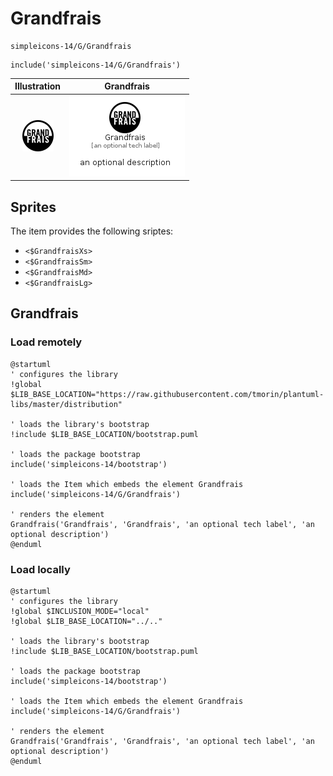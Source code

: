 # Grandfrais


```text
simpleicons-14/G/Grandfrais
```

```text
include('simpleicons-14/G/Grandfrais')
```



| Illustration | Grandfrais |
| :---: | :---: |
| ![illustration for Illustration](../../simpleicons-14/G/Grandfrais.png) | ![illustration for Grandfrais](../../simpleicons-14/G/Grandfrais.Local.png) |



## Sprites
The item provides the following sriptes:

- `<$GrandfraisXs>`
- `<$GrandfraisSm>`
- `<$GrandfraisMd>`
- `<$GrandfraisLg>`





## Grandfrais

### Load remotely
```plantuml
@startuml
' configures the library
!global $LIB_BASE_LOCATION="https://raw.githubusercontent.com/tmorin/plantuml-libs/master/distribution"

' loads the library's bootstrap
!include $LIB_BASE_LOCATION/bootstrap.puml

' loads the package bootstrap
include('simpleicons-14/bootstrap')

' loads the Item which embeds the element Grandfrais
include('simpleicons-14/G/Grandfrais')

' renders the element
Grandfrais('Grandfrais', 'Grandfrais', 'an optional tech label', 'an optional description')
@enduml
```

### Load locally
```plantuml
@startuml
' configures the library
!global $INCLUSION_MODE="local"
!global $LIB_BASE_LOCATION="../.."

' loads the library's bootstrap
!include $LIB_BASE_LOCATION/bootstrap.puml

' loads the package bootstrap
include('simpleicons-14/bootstrap')

' loads the Item which embeds the element Grandfrais
include('simpleicons-14/G/Grandfrais')

' renders the element
Grandfrais('Grandfrais', 'Grandfrais', 'an optional tech label', 'an optional description')
@enduml
```

